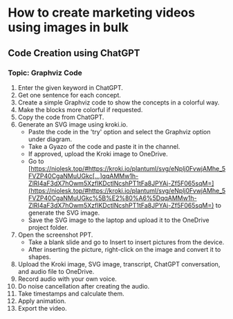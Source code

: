 # How to create marketing videos using images in bulk
## Code Creation using ChatGPT

### Topic: Graphviz Code

1.  Enter the given keyword in ChatGPT.
2.  Get one sentence for each concept.
3.  Create a simple Graphviz code to show the concepts in a colorful way.
4.  Make the blocks more colorful if requested.
5.  Copy the code from ChatGPT.
6.  Generate an SVG image using kroki.io.
    -   Paste the code in the 'try' option and select the Graphviz option under diagram.
    -   Take a Gyazo of the code and paste it in the channel.
    -   If approved, upload the Kroki image to OneDrive.
    -   Go to [https://niolesk.top/#https://kroki.io/plantuml/svg/eNplj0FvwjAMhe_5FVZP40CgaNMuUGkc[…]qqAMMw1h-ZlRI4aF3dX7hOwm5XzfIKDctlNcshPT1tFa8JPYAj-Zf5F065sqM=](https://niolesk.top/#https://kroki.io/plantuml/svg/eNplj0FvwjAMhe_5FVZP40CgaNMuUGkc%5B%E2%80%A6%5DqqAMMw1h-ZlRI4aF3dX7hOwm5XzfIKDctlNcshPT1tFa8JPYAj-Zf5F065sqM=) to generate the SVG image.
    -   Save the SVG image to the laptop and upload it to the OneDrive project folder.
7.  Open the screenshot PPT.
    -   Take a blank slide and go to Insert to insert pictures from the device.
    -   After inserting the picture, right-click on the image and convert it to shapes.
8.  Upload the Kroki image, SVG image, transcript, ChatGPT conversation, and audio file to OneDrive.
9.  Record audio with your own voice.
10.  Do noise cancellation after creating the audio.
11.  Take timestamps and calculate them.
12.  Apply animation.
13.  Export the video.
